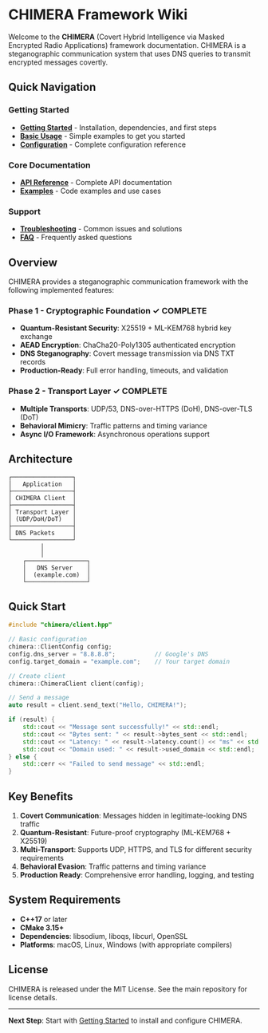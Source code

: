 # CHIMERA Framework Wiki

Welcome to the **CHIMERA** (Covert Hybrid Intelligence via Masked Encrypted Radio Applications) framework documentation. CHIMERA is a steganographic communication system that uses DNS queries to transmit encrypted messages covertly.

## Quick Navigation

### Getting Started
- **[Getting Started](Getting-Started.md)** - Installation, dependencies, and first steps
- **[Basic Usage](Basic-Usage.md)** - Simple examples to get you started
- **[Configuration](Configuration.md)** - Complete configuration reference

### Core Documentation
- **[API Reference](API-Reference.md)** - Complete API documentation
- **[Examples](Examples.md)** - Code examples and use cases

### Support
- **[Troubleshooting](Troubleshooting.md)** - Common issues and solutions
- **[FAQ](FAQ.md)** - Frequently asked questions

## Overview

CHIMERA provides a steganographic communication framework with the following implemented features:

### Phase 1 - Cryptographic Foundation ✓ COMPLETE
- **Quantum-Resistant Security**: X25519 + ML-KEM768 hybrid key exchange
- **AEAD Encryption**: ChaCha20-Poly1305 authenticated encryption
- **DNS Steganography**: Covert message transmission via DNS TXT records
- **Production-Ready**: Full error handling, timeouts, and validation

### Phase 2 - Transport Layer ✓ COMPLETE  
- **Multiple Transports**: UDP/53, DNS-over-HTTPS (DoH), DNS-over-TLS (DoT)
- **Behavioral Mimicry**: Traffic patterns and timing variance
- **Async I/O Framework**: Asynchronous operations support

## Architecture

```
┌─────────────────┐    
│   Application   │    
├─────────────────┤    
│ CHIMERA Client  │    
├─────────────────┤    
│ Transport Layer │    
│ (UDP/DoH/DoT)   │    
├─────────────────┤    
│ DNS Packets     │    
└─────────────────┘    
         │              
         │              
    ┌─────────────────┐
    │   DNS Server    │
    │  (example.com)  │
    └─────────────────┘
```

## Quick Start

```cpp
#include "chimera/client.hpp"

// Basic configuration
chimera::ClientConfig config;
config.dns_server = "8.8.8.8";           // Google's DNS
config.target_domain = "example.com";    // Your target domain

// Create client
chimera::ChimeraClient client(config);

// Send a message
auto result = client.send_text("Hello, CHIMERA!");

if (result) {
    std::cout << "Message sent successfully!" << std::endl;
    std::cout << "Bytes sent: " << result->bytes_sent << std::endl;
    std::cout << "Latency: " << result->latency.count() << "ms" << std::endl;
    std::cout << "Domain used: " << result->used_domain << std::endl;
} else {
    std::cerr << "Failed to send message" << std::endl;
}
```

## Key Benefits

1. **Covert Communication**: Messages hidden in legitimate-looking DNS traffic
2. **Quantum-Resistant**: Future-proof cryptography (ML-KEM768 + X25519)
3. **Multi-Transport**: Supports UDP, HTTPS, and TLS for different security requirements
4. **Behavioral Evasion**: Traffic patterns and timing variance
5. **Production Ready**: Comprehensive error handling, logging, and testing

## System Requirements

- **C++17** or later
- **CMake 3.15+**
- **Dependencies**: libsodium, liboqs, libcurl, OpenSSL
- **Platforms**: macOS, Linux, Windows (with appropriate compilers)

## License

CHIMERA is released under the MIT License. See the main repository for license details.

---

**Next Step**: Start with [Getting Started](Getting-Started.md) to install and configure CHIMERA.